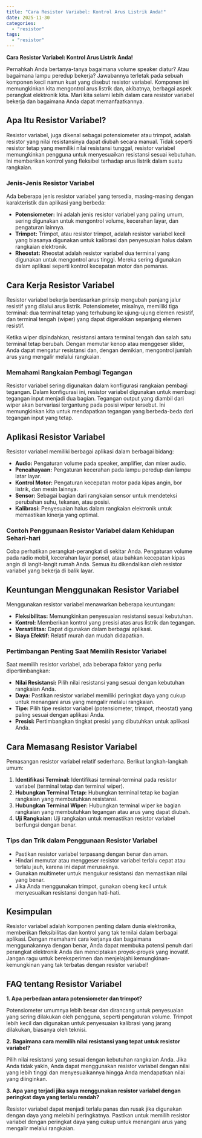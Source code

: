 ```yaml
---
title: "Cara Resistor Variabel: Kontrol Arus Listrik Anda!"
date: 2025-11-30
categories: 
  - "resistor"
tags: 
  - "resistor"
---
```


**Cara Resistor Variabel: Kontrol Arus Listrik Anda!**

Pernahkah Anda bertanya-tanya bagaimana volume speaker diatur? Atau bagaimana lampu peredup bekerja? Jawabannya terletak pada sebuah komponen kecil namun kuat yang disebut resistor variabel. Komponen ini memungkinkan kita mengontrol arus listrik dan, akibatnya, berbagai aspek perangkat elektronik kita. Mari kita selami lebih dalam cara resistor variabel bekerja dan bagaimana Anda dapat memanfaatkannya.

## Apa Itu Resistor Variabel?

Resistor variabel, juga dikenal sebagai potensiometer atau trimpot, adalah resistor yang nilai resistansinya dapat diubah secara manual. Tidak seperti resistor tetap yang memiliki nilai resistansi tunggal, resistor variabel memungkinkan pengguna untuk menyesuaikan resistansi sesuai kebutuhan. Ini memberikan kontrol yang fleksibel terhadap arus listrik dalam suatu rangkaian.

### Jenis-Jenis Resistor Variabel

Ada beberapa jenis resistor variabel yang tersedia, masing-masing dengan karakteristik dan aplikasi yang berbeda:

- **Potensiometer:** Ini adalah jenis resistor variabel yang paling umum, sering digunakan untuk mengontrol volume, kecerahan layar, dan pengaturan lainnya.
- **Trimpot:** Trimpot, atau resistor trimpot, adalah resistor variabel kecil yang biasanya digunakan untuk kalibrasi dan penyesuaian halus dalam rangkaian elektronik.
- **Rheostat:** Rheostat adalah resistor variabel dua terminal yang digunakan untuk mengontrol arus tinggi. Mereka sering digunakan dalam aplikasi seperti kontrol kecepatan motor dan pemanas.

## Cara Kerja Resistor Variabel

Resistor variabel bekerja berdasarkan prinsip mengubah panjang jalur resistif yang dilalui arus listrik. Potensiometer, misalnya, memiliki tiga terminal: dua terminal tetap yang terhubung ke ujung-ujung elemen resistif, dan terminal tengah (wiper) yang dapat digerakkan sepanjang elemen resistif.

Ketika wiper dipindahkan, resistansi antara terminal tengah dan salah satu terminal tetap berubah. Dengan memutar kenop atau menggeser slider, Anda dapat mengatur resistansi dan, dengan demikian, mengontrol jumlah arus yang mengalir melalui rangkaian.

### Memahami Rangkaian Pembagi Tegangan

Resistor variabel sering digunakan dalam konfigurasi rangkaian pembagi tegangan. Dalam konfigurasi ini, resistor variabel digunakan untuk membagi tegangan input menjadi dua bagian. Tegangan output yang diambil dari wiper akan bervariasi tergantung pada posisi wiper tersebut. Ini memungkinkan kita untuk mendapatkan tegangan yang berbeda-beda dari tegangan input yang tetap.

## Aplikasi Resistor Variabel

Resistor variabel memiliki berbagai aplikasi dalam berbagai bidang:

- **Audio:** Pengaturan volume pada speaker, amplifier, dan mixer audio.
- **Pencahayaan:** Pengaturan kecerahan pada lampu peredup dan lampu latar layar.
- **Kontrol Motor:** Pengaturan kecepatan motor pada kipas angin, bor listrik, dan mesin lainnya.
- **Sensor:** Sebagai bagian dari rangkaian sensor untuk mendeteksi perubahan suhu, tekanan, atau posisi.
- **Kalibrasi:** Penyesuaian halus dalam rangkaian elektronik untuk memastikan kinerja yang optimal.

### Contoh Penggunaan Resistor Variabel dalam Kehidupan Sehari-hari

Coba perhatikan perangkat-perangkat di sekitar Anda. Pengaturan volume pada radio mobil, kecerahan layar ponsel, atau bahkan kecepatan kipas angin di langit-langit rumah Anda. Semua itu dikendalikan oleh resistor variabel yang bekerja di balik layar.

## Keuntungan Menggunakan Resistor Variabel

Menggunakan resistor variabel menawarkan beberapa keuntungan:

- **Fleksibilitas:** Memungkinkan penyesuaian resistansi sesuai kebutuhan.
- **Kontrol:** Memberikan kontrol yang presisi atas arus listrik dan tegangan.
- **Versatilitas:** Dapat digunakan dalam berbagai aplikasi.
- **Biaya Efektif:** Relatif murah dan mudah didapatkan.

### Pertimbangan Penting Saat Memilih Resistor Variabel

Saat memilih resistor variabel, ada beberapa faktor yang perlu dipertimbangkan:

- **Nilai Resistansi:** Pilih nilai resistansi yang sesuai dengan kebutuhan rangkaian Anda.
- **Daya:** Pastikan resistor variabel memiliki peringkat daya yang cukup untuk menangani arus yang mengalir melalui rangkaian.
- **Tipe:** Pilih tipe resistor variabel (potensiometer, trimpot, rheostat) yang paling sesuai dengan aplikasi Anda.
- **Presisi:** Pertimbangkan tingkat presisi yang dibutuhkan untuk aplikasi Anda.

## Cara Memasang Resistor Variabel

Pemasangan resistor variabel relatif sederhana. Berikut langkah-langkah umum:

1. **Identifikasi Terminal:** Identifikasi terminal-terminal pada resistor variabel (terminal tetap dan terminal wiper).
2. **Hubungkan Terminal Tetap:** Hubungkan terminal tetap ke bagian rangkaian yang membutuhkan resistansi.
3. **Hubungkan Terminal Wiper:** Hubungkan terminal wiper ke bagian rangkaian yang membutuhkan tegangan atau arus yang dapat diubah.
4. **Uji Rangkaian:** Uji rangkaian untuk memastikan resistor variabel berfungsi dengan benar.

### Tips dan Trik dalam Penggunaan Resistor Variabel

- Pastikan resistor variabel terpasang dengan benar dan aman.
- Hindari memutar atau menggeser resistor variabel terlalu cepat atau terlalu jauh, karena ini dapat merusaknya.
- Gunakan multimeter untuk mengukur resistansi dan memastikan nilai yang benar.
- Jika Anda menggunakan trimpot, gunakan obeng kecil untuk menyesuaikan resistansi dengan hati-hati.

## Kesimpulan

Resistor variabel adalah komponen penting dalam dunia elektronika, memberikan fleksibilitas dan kontrol yang tak ternilai dalam berbagai aplikasi. Dengan memahami cara kerjanya dan bagaimana menggunakannya dengan benar, Anda dapat membuka potensi penuh dari perangkat elektronik Anda dan menciptakan proyek-proyek yang inovatif. Jangan ragu untuk bereksperimen dan menjelajahi kemungkinan-kemungkinan yang tak terbatas dengan resistor variabel!

## FAQ tentang Resistor Variabel

**1\. Apa perbedaan antara potensiometer dan trimpot?**

Potensiometer umumnya lebih besar dan dirancang untuk penyesuaian yang sering dilakukan oleh pengguna, seperti pengaturan volume. Trimpot lebih kecil dan digunakan untuk penyesuaian kalibrasi yang jarang dilakukan, biasanya oleh teknisi.

**2\. Bagaimana cara memilih nilai resistansi yang tepat untuk resistor variabel?**

Pilih nilai resistansi yang sesuai dengan kebutuhan rangkaian Anda. Jika Anda tidak yakin, Anda dapat menggunakan resistor variabel dengan nilai yang lebih tinggi dan menyesuaikannya hingga Anda mendapatkan nilai yang diinginkan.

**3\. Apa yang terjadi jika saya menggunakan resistor variabel dengan peringkat daya yang terlalu rendah?**

Resistor variabel dapat menjadi terlalu panas dan rusak jika digunakan dengan daya yang melebihi peringkatnya. Pastikan untuk memilih resistor variabel dengan peringkat daya yang cukup untuk menangani arus yang mengalir melalui rangkaian.

